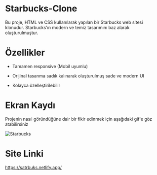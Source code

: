 # Starbucks-Clone
Bu proje, HTML ve CSS kullanılarak yapılan bir Starbucks web sitesi klonudur. Starbucks'ın modern ve temiz tasarımını baz alarak oluşturulmuştur.

# Özellikler
- Tamamen responsive (Mobil uyumlu)
  
- Orijinal tasarıma sadık kalınarak oluşturulmuş sade ve modern UI
  
- Kolayca özelleştirilebilir

# Ekran Kaydı
Projenin nasıl göründüğüne dair bir fikir edinmek için aşağıdaki gif'e göz atabilirsiniz

![Starbucks](https://github.com/user-attachments/assets/3b571ba9-9ed2-4390-b41f-94e2447ac697)

# Site Linki
https://satrbuks.netlify.app/

